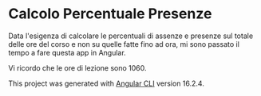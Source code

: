 # Calcolo Percentuale Presenze

Data l'esigenza di calcolare le percentuali di assenze e presenze sul totale delle ore del corso e non su quelle fatte fino ad ora, mi sono passato il tempo a fare questa app in Angular.

Vi ricordo che le ore di lezione sono 1060.

This project was generated with [Angular CLI](https://github.com/angular/angular-cli) version 16.2.4.

